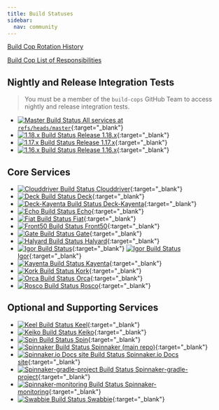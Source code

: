 ```yaml
---
title: Build Statuses
sidebar:
  nav: community
---
```


[Build Cop Rotation History](https://github.com/spinnaker/spinnaker/issues?utf8=%E2%9C%93&q=is%3Aissue+label%3Abuild-cop-rotation)

[Build Cop List of Responsibilities](https://www.spinnaker.io/community/contributing/nightly-builds/#build-cop)

## Nightly and Release Integration Tests

> You must be a member of the `build-cops` GitHub Team to access nightly and release integration tests.

* [![Master Build Status](https://builds.spinnaker.io/buildStatus/icon?job=Flow_BuildAndValidate&subject=All%20at%20HEAD) All services at `refs/heads/master`](https://builds.spinnaker.io/job/Flow_BuildAndValidate/){:target="\_blank"}
* [![1.18.x Build Status](https://builds.spinnaker.io/buildStatus/icon?job=Flow_BuildAndValidate_1_18_x&subject=Release%201.18.x) Release 1.18.x](https://builds.spinnaker.io/job/Flow_BuildAndValidate_1_18_x/){:target="\_blank"}
* [![1.17.x Build Status](https://builds.spinnaker.io/buildStatus/icon?job=Flow_BuildAndValidate_1.17.x&subject=Release%201.17.x) Release 1.17.x](https://builds.spinnaker.io/job/Flow_BuildAndValidate_1.17.x/){:target="\_blank"}
* [![1.16.x Build Status](https://builds.spinnaker.io/buildStatus/icon?job=Flow_BuildAndValidate_1.16.x&subject=Release%201.16.x) Release 1.16.x](https://builds.spinnaker.io/job/Flow_BuildAndValidate_1.16.x/){:target="\_blank"}

## Core Services

* [![Clouddriver Build Status](https://api.travis-ci.org/spinnaker/clouddriver.svg?branch=master) Clouddriver](https://travis-ci.org/spinnaker/clouddriver){:target="\_blank"}
* [![Deck Build Status](https://api.travis-ci.org/spinnaker/deck.svg?branch=master) Deck](https://travis-ci.org/spinnaker/deck){:target="\_blank"}
* [![Deck-Kayenta Build Status](https://api.travis-ci.org/spinnaker/deck-kayenta.svg?branch=master) Deck-Kayenta](https://travis-ci.org/spinnaker/deck-kayenta){:target="\_blank"}
* [![Echo Build Status](https://api.travis-ci.org/spinnaker/echo.svg?branch=master) Echo](https://travis-ci.org/spinnaker/echo){:target="\_blank"}
* [![Fiat Build Status](https://api.travis-ci.org/spinnaker/fiat.svg?branch=master) Fiat](https://travis-ci.org/spinnaker/fiat){:target="\_blank"}
* [![Front50 Build Status](https://api.travis-ci.org/spinnaker/front50.svg?branch=master) Front50](https://travis-ci.org/spinnaker/front50){:target="\_blank"}
* [![Gate Build Status](https://api.travis-ci.org/spinnaker/gate.svg?branch=master) Gate](https://travis-ci.org/spinnaker/gate){:target="\_blank"}
* [![Halyard Build Status](https://api.travis-ci.org/spinnaker/halyard.svg?branch=master) Halyard](https://travis-ci.org/spinnaker/halyard){:target="\_blank"}
* [![Igor Build Status](https://github.com/spinnaker/igor/workflows/Igor%20CI/badge.svg)](https://github.com/spinnaker/igor/actions?query=workflow%3A%22Igor+CI%22+branch%3Amaster){:target="\_blank"} [![Igor Build Status](https://api.travis-ci.org/spinnaker/igor.svg?branch=master) Igor](https://travis-ci.org/spinnaker/igor){:target="\_blank"}
* [![Kayenta Build Status](https://api.travis-ci.org/spinnaker/kayenta.svg?branch=master) Kayenta](https://travis-ci.org/spinnaker/kayenta){:target="\_blank"}
* [![Kork Build Status](https://api.travis-ci.org/spinnaker/kork.svg?branch=master) Kork](https://travis-ci.org/spinnaker/kork){:target="\_blank"}
* [![Orca Build Status](https://api.travis-ci.org/spinnaker/orca.svg?branch=master) Orca](https://travis-ci.org/spinnaker/orca){:target="\_blank"}
* [![Rosco Build Status](https://api.travis-ci.org/spinnaker/rosco.svg?branch=master) Rosco](https://travis-ci.org/spinnaker/rosco){:target="\_blank"}

## Optional and Supporting Services

* [![Keel Build Status](https://api.travis-ci.org/spinnaker/keel.svg?branch=master) Keel](https://travis-ci.org/spinnaker/keel){:target="\_blank"}
* [![Keiko Build Status](https://api.travis-ci.org/spinnaker/keiko.svg?branch=master) Keiko](https://travis-ci.org/spinnaker/keiko){:target="\_blank"}
* [![Spin Build Status](https://api.travis-ci.org/spinnaker/spin.svg?branch=master) Spin](https://travis-ci.org/spinnaker/spin){:target="\_blank"}
* [![Spinnaker Build Status](https://api.travis-ci.org/spinnaker/spinnaker.svg?branch=master) Spinnaker (main repo)](https://travis-ci.org/spinnaker/spinnaker){:target="\_blank"}
* [![Spinnaker.io Docs site Build Status](https://api.travis-ci.org/spinnaker/spinnaker.github.io.svg?branch=master) Spinnaker.io Docs site](https://travis-ci.org/spinnaker/spinnaker.github.io){:target="\_blank"}
* [![Spinnaker-gradle-project Build Status](https://api.travis-ci.org/spinnaker/spinnaker-gradle-project.svg?branch=master) Spinnaker-gradle-project](https://travis-ci.org/spinnaker/spinnaker-gradle-project){:target="\_blank"}
* [![Spinnaker-monitoring Build Status](https://api.travis-ci.org/spinnaker/spinnaker-monitoring.svg?branch=master) Spinnaker-monitoring](https://travis-ci.org/spinnaker/spinnaker-monitoring){:target="\_blank"}
* [![Swabbie Build Status](https://api.travis-ci.org/spinnaker/swabbie.svg?branch=master) Swabbie](https://travis-ci.org/spinnaker/swabbie){:target="\_blank"}
